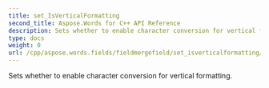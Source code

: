 ```yaml
---
title: set_IsVerticalFormatting
second_title: Aspose.Words for C++ API Reference
description: Sets whether to enable character conversion for vertical formatting. 
type: docs
weight: 0
url: /cpp/aspose.words.fields/fieldmergefield/set_isverticalformatting/
---
```


Sets whether to enable character conversion for vertical formatting. 

